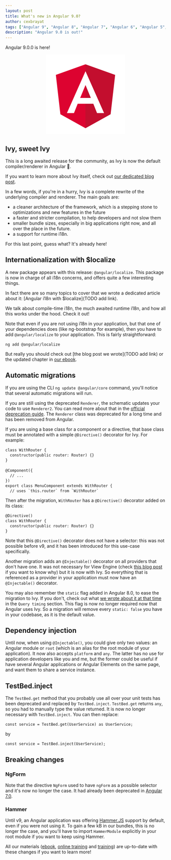 ```yaml
---
layout: post
title: What's new in Angular 9.0?
author: cexbrayat
tags: ["Angular 9", "Angular 8", "Angular 7", "Angular 6", "Angular 5", "Angular", "Angular 2", "Angular 4"]
description: "Angular 9.0 is out!"
---
```


Angular&nbsp;9.0.0 is here!

<p style="text-align: center;">
  <a href="https://github.com/angular/angular/blob/master/CHANGELOG.md#TODO">
    <img class="rounded img-fluid" style="max-width: 100%" src="/assets/images/angular.png" alt="Angular logo" />
  </a>
</p>

## Ivy, sweet Ivy

This is a long awaited release for the community,
as Ivy is now the default compiler/renderer in Angular 🌈.

If you want to learn more about Ivy itself,
check out [our dedicated blog post](/2019-05-07-what-is-angular-ivy/).

In a few words, if you're in a hurry,
Ivy is a complete rewrite of the underlying compiler and renderer.
The main goals are:
- a cleaner architecture of the framework, which is a stepping stone to optimizations and new features in the future
- a faster and stricter compilation, to help developers and not slow them
- smaller bundle sizes, especially in big applications right now, and all over the place in the future.
- a support for runtime i18n.

For this last point, guess what? It's already here!

## Internationalization with $localize

A new package appears with this release: `@angular/localize`.
This package is now in charge of all i18n concerns,
and offers quite a few interesting things.

In fact there are so many topics to cover
that we wrote a dedicated article about it:
[Angular i18n with $localize](TODO add link).

We talk about compile-time i18n, the much awaited runtime i18n,
and how all this works under the hood.
Check it out!

Note that even if you are not using i18n in your application,
but that one of your dependencies does (like ng-bootstrap for example),
then you have to add `@angular/localize` to your application.
This is fairly straightforward:

    ng add @angular/localize

But really you should check out [the blog post we wrote](TODO add link)
or the updated chapter in [our ebook](https://books.ninja-squad.com/angular).

## Automatic migrations

If you are using the CLI `ng update @angular/core` command,
you'll notice that several automatic migrations will run.

If you are still using the deprecated `Renderer`, the schematic updates your code to use `Renderer2`. You can read more about that in the [official deprecation guide](https://angular.io/guide/deprecations#renderer-to-renderer2-migration).
The `Renderer` class was deprecated for a long time and has been removed from Angular.

If you are using a base class for a component or a directive, that base class must be annotated with a simple `@Directive()` decorator for Ivy.
For example:

    class WithRouter {
      constructor(public router: Router) {}
    }

    @Component({
      // ...
    })
    export class MenuComponent extends WithRouter {
      // uses `this.router` from `WithRouter`

Then after the migration, `WithRouter` has a `@Directive()` decorator added on its class:

    @Directive()
    class WithRouter {
      constructor(public router: Router) {}
    }

Note that this `@Directive()` decorator does not have a selector:
this was not possible before v9,
and it has been introduced for this use-case specifically.

Another migration adds an `@Injectable()` decorator on all providers that don't have one.
It was not necessary for View Engine
(check [this blog post](/2016-12-08-angular-injectable/) if you want to know why)
but it is now with Ivy.
So everything that is referenced as a provider in your application must now have
an `@Injectable()` decorator.

You may also remember the `static` flag added in Angular 8.0,
to ease the migration to Ivy.
If you don't, check out what [we wrote about it at that time](/2019-05-29-what-is-new-angular-8.0/)
in the `Query timing` section.
This flag is now no longer required now that Angular uses Ivy.
So a migration will remove every `static: false` you have in your codebase,
as it is the default value.

## Dependency injection

Until now, when using `@Injectable()`,
you could give only two values: an Angular module or `root`
(which is an alias for the root module of your application).
It now also accepts `platform` and `any`.
The latter has no use for application developers like you and me,
but the former could be useful if have several Angular applications
or Angular Elements on the same page,
and want them to share a service instance.

## TestBed.inject

The `TestBed.get` method that you probably use all over your unit tests
has been deprecated and replaced by `TestBed.inject`.
`TestBed.get` returns `any`, so you had to manually type the value returned.
It is now no longer necessary with `TestBed.inject`.
You can then replace:

    const service = TestBed.get(UserService) as UserService;

by

    const service = TestBed.inject(UserService);

## Breaking changes

### NgForm

Note that the directive `NgForm` used to have `ngForm` as a possible selector
and it's now no longer the case.
It had already been deprecated in [Angular 7.0](/2018-10-18-what-is-new-angular-7/).

### Hammer

Until v9, an Angular application was offering [Hammer.JS](https://hammerjs.github.io/) support by default,
even if you were not using it.
To gain a few kB in our bundles, this is no longer the case,
and you'll have to import `HammerModule` explicitly in your root module
if you want to keep using Hammer.


All our materials ([ebook](https://books.ninja-squad.com/angular), [online training](https://angular-exercises.ninja-squad.com/) and [training](https://ninja-squad.com/training/angular)) are up-to-date with these changes if you want to learn more!
